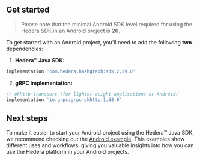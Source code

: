 ## Get started

> Please note that the minimal Android SDK level required for using the Hedera SDK in an Android project is **26**.

To get started with an Android project, you'll need to add the following **two** dependencies:

1. **Hedera™ Java SDK:**
```groovy
implementation 'com.hedera.hashgraph:sdk:2.29.0'
```

2. **gRPC implementation:**
```groovy
// okhttp transport (for lighter-weight applications or Android)
implementation 'io.grpc:grpc-okhttp:1.58.0'
```

## Next steps
To make it easier to start your Android project using the Hedera™ Java SDK,
we recommend checking out the [Android example](../../example-android/README.md).
This examples show different uses and workflows,
giving you valuable insights into how you can use the Hedera platform in your Android projects.
